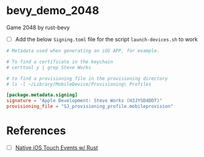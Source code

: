 # bevy_demo_2048
Game 2048 by rust-bevy

- [ ] Add the below `Signing.toml` file for the script `launch-devices.sh` to work

```toml
# Metadata used when generating an iOS APP, for example.

# To find a certificate in the keychain
# certtool y | grep Steve Works 

# to find a provisioning file in the provisioning directory
# ls -l ~/Library/MobileDevice/Provisioning\ Profiles

[package.metadata.signing]
signature = "Apple Development: Steve Works (H3JYSD4DDT)"
provisioning_file = "SJ_provisioning_profile.mobileprovision"
```
# References

- [ ] [Native iOS Touch Events w/ Rust](https://dev.to/wadecodez/bevy-native-ios-touch-events-49p3)
